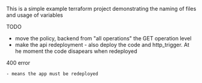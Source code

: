 This is a simple example terraform project
demonstrating the naming of files and usage of variables



TODO
 - move the policy, backend from "all operations" the GET operation level
 - make the api redeployment - also deploy the code and http_trigger. At he moment the code disapears when redeployed


 400 error

    - means the app must be redeployed